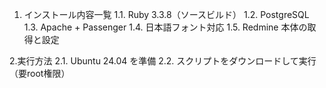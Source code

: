 1. インストール内容一覧
    1.1. Ruby 3.3.8（ソースビルド）
    1.2. PostgreSQL
    1.3. Apache + Passenger
    1.4. 日本語フォント対応
    1.5. Redmine 本体の取得と設定

2.実行方法
    2.1. Ubuntu 24.04 を準備
    2.2. スクリプトをダウンロードして実行（要root権限）
    